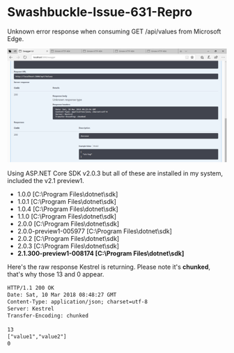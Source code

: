 # Swashbuckle-Issue-631-Repro

Unknown error response when consuming GET /api/values from Microsoft Edge.

![image.png](image.png)

Using ASP.NET Core SDK v2.0.3 but all of these are installed in my system, included the v2.1 preview1.

* 1.0.0 [C:\Program Files\dotnet\sdk]
* 1.0.1 [C:\Program Files\dotnet\sdk]
* 1.0.4 [C:\Program Files\dotnet\sdk]
* 1.1.0 [C:\Program Files\dotnet\sdk]
* 2.0.0 [C:\Program Files\dotnet\sdk]
* 2.0.0-preview1-005977 [C:\Program Files\dotnet\sdk]
* 2.0.2 [C:\Program Files\dotnet\sdk]
* 2.0.3 [C:\Program Files\dotnet\sdk]
* **2.1.300-preview1-008174 [C:\Program Files\dotnet\sdk]**

Here's the raw response Kestrel is returning. Please note it's **chunked**, that's why those 13 and 0 appear.
```
HTTP/1.1 200 OK
Date: Sat, 10 Mar 2018 08:48:27 GMT
Content-Type: application/json; charset=utf-8
Server: Kestrel
Transfer-Encoding: chunked

13
["value1","value2"]
0

```

